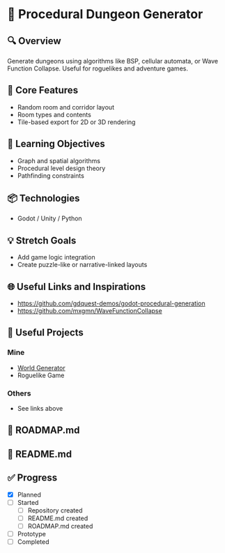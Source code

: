 # 🧪 Procedural Dungeon Generator

## 🔍 Overview
Generate dungeons using algorithms like BSP, cellular automata, or Wave Function Collapse. Useful for roguelikes and adventure games.

## 🔧 Core Features
- Random room and corridor layout
- Room types and contents
- Tile-based export for 2D or 3D rendering

## 🧠 Learning Objectives
- Graph and spatial algorithms
- Procedural level design theory
- Pathfinding constraints

## 📦 Technologies
- Godot / Unity / Python

## 💡 Stretch Goals
- Add game logic integration
- Create puzzle-like or narrative-linked layouts

## 🌐 Useful Links and Inspirations
- https://github.com/gdquest-demos/godot-procedural-generation
- https://github.com/mxgmn/WaveFunctionCollapse

## 🧩 Useful Projects
### Mine
- [World Generator](world-generator.md)
- Roguelike Game

### Others
- See links above

## 📄 ROADMAP.md

## 📘 README.md

## ✅ Progress
- [x] Planned
- [ ] Started
  - [ ] Repository created
  - [ ] README.md created
  - [ ] ROADMAP.md created
- [ ] Prototype
- [ ] Completed
